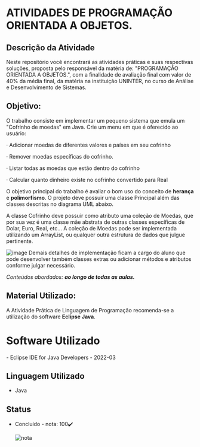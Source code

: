 # ATIVIDADES DE PROGRAMAÇÃO ORIENTADA A OBJETOS.

## Descrição da Atividade

 Neste repositório você encontrará as atividades práticas e suas respectivas soluções, proposta pelo responsável da matéria de: "PROGRAMAÇÃO ORIENTADA A OBJETOS.", com a finalidade de avaliação final com valor de 40% da média final, da matéria na instituição UNINTER, no curso de Análise e Desenvolvimento de Sistemas.

## Objetivo:

O trabalho consiste em implementar um pequeno sistema que emula um "Cofrinho de moedas" em Java. Crie um menu em que é oferecido ao usuário:



·     Adicionar moedas de diferentes valores e países em seu cofrinho

·     Remover moedas específicas do cofrinho.

·     Listar todas as moedas que estão dentro do cofrinho

·     Calcular quanto dinheiro existe no cofrinho convertido para Real



O objetivo principal do trabalho é avaliar o bom uso do conceito de **herança** e **polimorfismo**. O projeto deve possuir uma classe Principal além das classes descritas no diagrama UML abaixo.

A classe Cofrinho deve possuir como atributo uma coleção de Moedas, que por sua vez é uma classe mãe abstrata de outras classes específicas de Dolar, Euro, Real, etc... A coleção de Moedas pode ser implementada utilizando um ArrayList, ou qualquer outra estrutura de dados que julgue pertinente.

 
![image](https://user-images.githubusercontent.com/100815122/231031953-91b38fc2-8867-4026-9a5b-5764cc304cf2.png)
Demais detalhes de implementação ficam a cargo do aluno que pode desenvolver também classes extras ou adicionar métodos e atributos conforme julgar necessário.

*Conteúdos abordados: **ao longo de todas as aulas.***



## Material Utilizado:

A Atividade Prática de Linguagem de Programação recomenda-se a utilização do software **Eclipse Java**.



# Software Utilizado

\- Eclipse IDE for Java Developers - 2022-03

## Linguagem Utilizado

- Java

## Status

- Concluído - nota: 100✔️

  ![nota](https://user-images.githubusercontent.com/100815122/231031846-809cb974-45e9-4580-8301-cdc1fcd14766.jpg)
